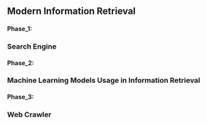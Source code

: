 ## Modern Information Retrieval

#### Phase_1: 
### Search Engine
#### Phase_2: 
### Machine Learning Models Usage in Information Retrieval
#### Phase_3: 
### Web Crawler

